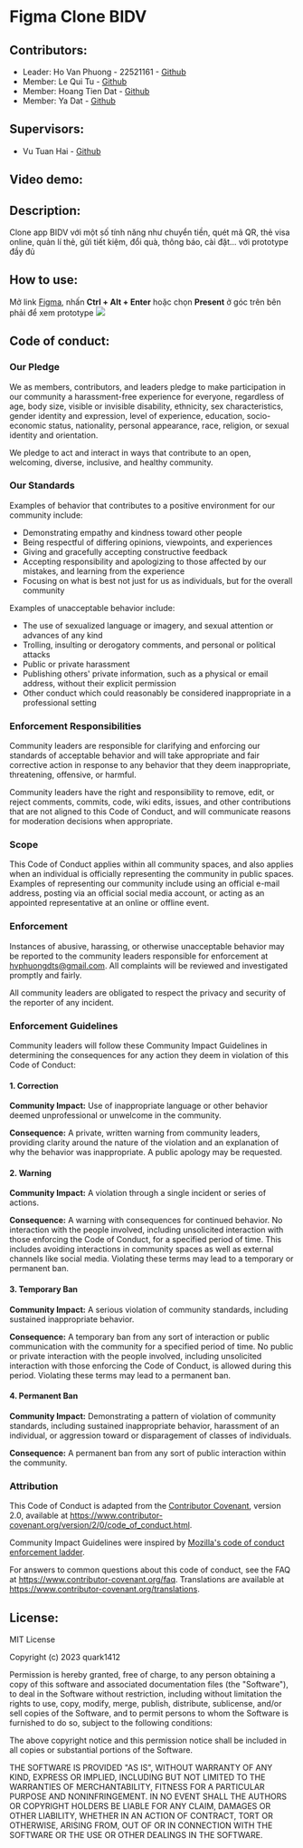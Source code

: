 # Figma Clone BIDV
<h2>Contributors:</h2>
<ul>
  <li>
    Leader: Ho Van Phuong - 22521161 - <a href="https://github.com/quark1412">Github</a>
  </li>
  <li>
    Member: Le Qui Tu - <a href="https://github.com/mrfour4">Github</a>
  </li>
  <li>
    Member: Hoang Tien Dat - <a href="https://github.com/irisus1">Github</a>
  </li>
  <li>
    Member: Ya Dat - <a href="https://github.com/YaDat354">Github</a>
  </li>
</ul>
<p>
  <h2>Supervisors:</h2>
  <ul>
    <li>Vu Tuan Hai - <a href="https://github.com/vutuanhai237">Github</a></li>
  </ul>
  <h2>Video demo:</h2>
  <h2>Description:</h2> Clone app BIDV với một số tính năng như chuyển tiền, quét mã QR, thẻ visa online, quản lí thẻ, gửi tiết kiệm, đổi quà, thông báo, cài đặt... với prototype đầy đủ
</p>
<p>
  <h2>How to use:</h2> Mở link <a href="https://www.figma.com/file/J1GDyXXLnKnmbm5UGdK7GG/BIDV-Prototype?type=design&node-id=0-1&mode=design&t=aznorZ74cp4Jj39m-0">Figma</a>, nhấn <b>Ctrl + Alt + Enter</b> hoặc  chọn <b>Present</b> ở góc trên bên phải để xem prototype
  <img src="https://github.com/quark1412/IT008_O14_TH/assets/40156711/6175989f-5168-47ac-9cfc-503dc1790ad2
">
</p>
<p>
  <h2>Code of conduct:</h2>
  <h3>Our Pledge</h3>
  <p>We as members, contributors, and leaders pledge to make participation in our community a harassment-free experience for everyone, regardless of age, body size, visible or invisible disability, ethnicity, sex characteristics, gender identity and expression, level of experience, education, socio-economic status, nationality, personal appearance, race, religion, or sexual identity and orientation.

  We pledge to act and interact in ways that contribute to an open, welcoming, diverse, inclusive, and healthy community.</p>
  <h3>Our Standards</h3>
  Examples of behavior that contributes to a positive environment for our community include:
  <ul>
    <li>Demonstrating empathy and kindness toward other people</li>
    <li>Being respectful of differing opinions, viewpoints, and experiences</li>
    <li>Giving and gracefully accepting constructive feedback</li>
    <li>Accepting responsibility and apologizing to those affected by our mistakes, and learning from the experience</li>
    <li>Focusing on what is best not just for us as individuals, but for the overall community</li>
  </ul>
  Examples of unacceptable behavior include:
  <ul>
    <li>The use of sexualized language or imagery, and sexual attention or advances of any kind</li>
    <li>Trolling, insulting or derogatory comments, and personal or political attacks</li>
    <li>Public or private harassment</li>
    <li>Publishing others' private information, such as a physical or email address, without their explicit permission</li>
    <li>Other conduct which could reasonably be considered inappropriate in a professional setting</li>
  </ul>
  <h3>Enforcement Responsibilities</h3>
  <p>
    Community leaders are responsible for clarifying and enforcing our standards of acceptable behavior and will take appropriate and fair corrective action in response to any behavior that they deem inappropriate, threatening, offensive, or harmful.

Community leaders have the right and responsibility to remove, edit, or reject comments, commits, code, wiki edits, issues, and other contributions that are not aligned to this Code of Conduct, and will communicate reasons for moderation decisions when appropriate.
  </p>
  <h3>Scope</h3>
  <p>This Code of Conduct applies within all community spaces, and also applies when an individual is officially representing the community in public spaces. Examples of representing our community include using an official e-mail address, posting via an official social media account, or acting as an appointed representative at an online or offline event.</p>
  <h3>Enforcement</h3>
  <p>Instances of abusive, harassing, or otherwise unacceptable behavior may be reported to the community leaders responsible for enforcement at <a href="mailto: hvphuongdts@gmail.com">hvphuongdts@gmail.com</a>. All complaints will be reviewed and investigated promptly and fairly.

All community leaders are obligated to respect the privacy and security of the reporter of any incident.</p>
<h3>Enforcement Guidelines</h3>
<p>Community leaders will follow these Community Impact Guidelines in determining the consequences for any action they deem in violation of this Code of Conduct:</p>
<h4>1. Correction</h4>
  <p>
    <b>Community Impact:</b> Use of inappropriate language or other behavior deemed unprofessional or unwelcome in the community.

  <b>Consequence:</b> A private, written warning from community leaders, providing clarity around the nature of the violation and an explanation of why the behavior was inappropriate. A public apology may be requested.
  </p>
<h4>2. Warning</h4>
  <p>
    <b>Community Impact:</b> A violation through a single incident or series of actions.

<b>Consequence:</b> A warning with consequences for continued behavior. No interaction with the people involved, including unsolicited interaction with those enforcing the Code of Conduct, for a specified period of time. This includes avoiding interactions in community spaces as well as external channels like social media. Violating these terms may lead to a temporary or permanent ban.
  </p>
<h4>3. Temporary Ban</h4>
  <p>
    <b>Community Impact:</b> A serious violation of community standards, including sustained inappropriate behavior.

<b>Consequence:</b> A temporary ban from any sort of interaction or public communication with the community for a specified period of time. No public or private interaction with the people involved, including unsolicited interaction with those enforcing the Code of Conduct, is allowed during this period. Violating these terms may lead to a permanent ban.
  </p>
<h4>4. Permanent Ban</h4>
  <p>
    <b>Community Impact:</b> Demonstrating a pattern of violation of community standards, including sustained inappropriate behavior, harassment of an individual, or aggression toward or disparagement of classes of individuals.

<b>Consequence:</b> A permanent ban from any sort of public interaction within the community.
  </p>
<h3>Attribution</h3>
  <p>
    This Code of Conduct is adapted from the <a href="https://www.contributor-covenant.org/">Contributor Covenant</a>, version 2.0, available at <a href="https://www.contributor-covenant.org/version/2/0/code_of_conduct.html">https://www.contributor-covenant.org/version/2/0/code_of_conduct.html</a>.

Community Impact Guidelines were inspired by <a href="https://github.com/mozilla/diversity">Mozilla's code of conduct enforcement ladder</a>.

For answers to common questions about this code of conduct, see the FAQ at <a href="https://www.contributor-covenant.org/faq">https://www.contributor-covenant.org/faq</a>. Translations are available at <a href="https://www.contributor-covenant.org/translations">https://www.contributor-covenant.org/translations</a>.
  </p>
</p>
<p>
  <h2>License:</h2> 
  <p>
    MIT License

Copyright (c) 2023 quark1412

Permission is hereby granted, free of charge, to any person obtaining a copy
of this software and associated documentation files (the "Software"), to deal
in the Software without restriction, including without limitation the rights
to use, copy, modify, merge, publish, distribute, sublicense, and/or sell
copies of the Software, and to permit persons to whom the Software is
furnished to do so, subject to the following conditions:

The above copyright notice and this permission notice shall be included in all
copies or substantial portions of the Software.

THE SOFTWARE IS PROVIDED "AS IS", WITHOUT WARRANTY OF ANY KIND, EXPRESS OR
IMPLIED, INCLUDING BUT NOT LIMITED TO THE WARRANTIES OF MERCHANTABILITY,
FITNESS FOR A PARTICULAR PURPOSE AND NONINFRINGEMENT. IN NO EVENT SHALL THE
AUTHORS OR COPYRIGHT HOLDERS BE LIABLE FOR ANY CLAIM, DAMAGES OR OTHER
LIABILITY, WHETHER IN AN ACTION OF CONTRACT, TORT OR OTHERWISE, ARISING FROM,
OUT OF OR IN CONNECTION WITH THE SOFTWARE OR THE USE OR OTHER DEALINGS IN THE
SOFTWARE.

  </p>
</p>
